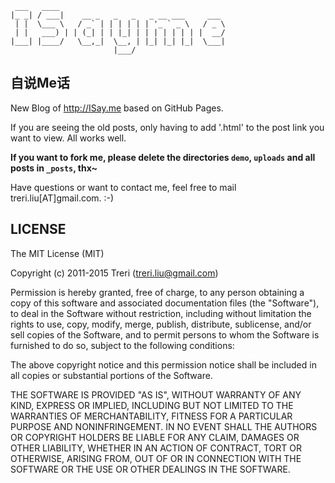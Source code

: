      ___   ____
    |_ _| / ___|    __ _   _   _   _ __ ___     ___
     | |  \___ \   / _` | | | | | | '_ ` _ \   / _ \
     | |   ___) | | (_| | | |_| | | | | | | | |  __/
    |___| |____/   \__,_|  \__, | |_| |_| |_|  \___|
                           |___/
## 自说Me话 ##
New Blog of <http://ISay.me> based on GitHub Pages.

If you are seeing the old posts, only having to add '.html' to the post link you want to view. All works well.

**If you want to fork me, please delete the directories `demo`, `uploads` and all posts in `_posts`, thx~**

Have questions or want to contact me, feel free to mail treri.liu[AT]gmail.com. :-)

## LICENSE ##

The MIT License (MIT)

Copyright (c) 2011-2015 Treri (treri.liu@gmail.com)

Permission is hereby granted, free of charge, to any person obtaining a copy
of this software and associated documentation files (the "Software"), to deal
in the Software without restriction, including without limitation the rights
to use, copy, modify, merge, publish, distribute, sublicense, and/or sell
copies of the Software, and to permit persons to whom the Software is
furnished to do so, subject to the following conditions:

The above copyright notice and this permission notice shall be included in
all copies or substantial portions of the Software.

THE SOFTWARE IS PROVIDED "AS IS", WITHOUT WARRANTY OF ANY KIND, EXPRESS OR
IMPLIED, INCLUDING BUT NOT LIMITED TO THE WARRANTIES OF MERCHANTABILITY,
FITNESS FOR A PARTICULAR PURPOSE AND NONINFRINGEMENT. IN NO EVENT SHALL THE
AUTHORS OR COPYRIGHT HOLDERS BE LIABLE FOR ANY CLAIM, DAMAGES OR OTHER
LIABILITY, WHETHER IN AN ACTION OF CONTRACT, TORT OR OTHERWISE, ARISING FROM,
OUT OF OR IN CONNECTION WITH THE SOFTWARE OR THE USE OR OTHER DEALINGS IN
THE SOFTWARE.
